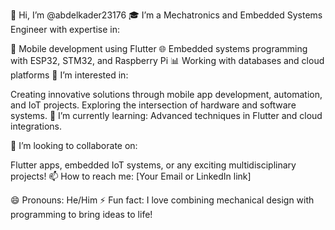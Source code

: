 👋 Hi, I’m @abdelkader23176
🎓 I’m a Mechatronics and Embedded Systems Engineer with expertise in:

🚀 Mobile development using Flutter
🌐 Embedded systems programming with ESP32, STM32, and Raspberry Pi
📊 Working with databases and cloud platforms
👀 I’m interested in:

Creating innovative solutions through mobile app development, automation, and IoT projects.
Exploring the intersection of hardware and software systems.
🌱 I’m currently learning: Advanced techniques in Flutter and cloud integrations.

💼 I’m looking to collaborate on:

Flutter apps, embedded IoT systems, or any exciting multidisciplinary projects!
📫 How to reach me: [Your Email or LinkedIn link]

😄 Pronouns: He/Him
⚡ Fun fact: I love combining mechanical design with programming to bring ideas to life!
<!---
abdelkader23176/abdelkader23176 is a ✨ special ✨ repository because its `README.md` (this file) appears on your GitHub profile.
You can click the Preview link to take a look at your changes.
--->
